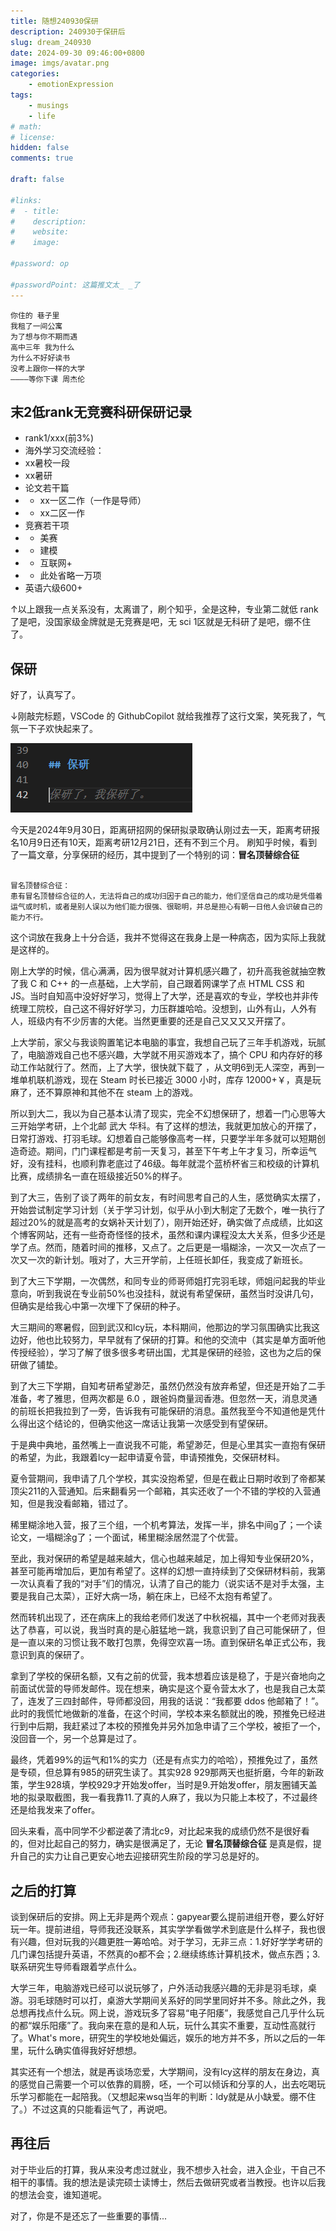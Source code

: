 ```yaml
---
title: 随想240930保研
description: 240930于保研后
slug: dream_240930
date: 2024-09-30 09:46:00+0800
image: imgs/avatar.png
categories:
    - emotionExpression
tags:
    - musings
    - life
# math: 
# license: 
hidden: false
comments: true

draft: false

#links:
#  - title: 
#    description: 
#    website: 
#    image: 

#password: op

#passwordPoint: 这篇推文太_ _了
---
```


```
你住的 巷子里
我租了一间公寓
为了想与你不期而遇
高中三年 我为什么
为什么不好好读书
没考上跟你一样的大学
————等你下课 周杰伦
```

## 末2低rank无竞赛科研保研记录

- rank1/xxx(前3%)
- 海外学习交流经验：
- xx暑校一段
- xx暑研
- 论文若干篇
- - xx一区二作（一作是导师）
- - xx二区一作
- 竞赛若干项
- - 美赛
- - 建模
- - 互联网+
- - 此处省略一万项
- 英语六级600+

↑以上跟我一点关系没有，太离谱了，刷个知乎，全是这种，专业第二就低 rank 了是吧，没国家级金牌就是无竞赛是吧，无 sci 1区就是无科研了是吧，绷不住了。

## 保研

好了，认真写了。

↓刚敲完标题，VSCode 的 GithubCopilot 就给我推荐了这行文案，笑死我了，气氛一下子欢快起来了。

![1](imgs/1.png)

今天是2024年9月30日，距离研招网的保研拟录取确认刚过去一天，距离考研报名10月9日还有10天，距离考研12月21日，还有不到三个月。
刷知乎时候，看到了一篇文章，分享保研的经历，其中提到了一个特别的词：**冒名顶替综合征**

```

冒名顶替综合征：
患有冒名顶替综合征的人，无法将自己的成功归因于自己的能力，他们坚信自己的成功是凭借着运气或时机，或者是别人误以为他们能力很强、很聪明，并总是担心有朝一日他人会识破自己的能力不行。

```

这个词放在我身上十分合适，我并不觉得这在我身上是一种病态，因为实际上我就是这样的。

刚上大学的时候，信心满满，因为很早就对计算机感兴趣了，初升高我爸就抽空教了我 C 和 C++ 的一点基础，上大学前，自己跟着网课学了点 HTML CSS 和 JS。当时自知高中没好好学习，觉得上了大学，还是喜欢的专业，学校也并非传统理工院校，自己这不得好好学习，力压群雄哈哈。没想到，山外有山，人外有人，班级内有不少厉害的大佬。当然更重要的还是自己又又又又开摆了。

上大学前，家父与我谈购置笔记本电脑的事宜，我想自己玩了三年手机游戏，玩腻了，电脑游戏自己也不感兴趣，大学就不用买游戏本了，搞个 CPU 和内存好的移动工作站就行了。然而，上了大学，很快就下载了 ，从文明6到无人深空，再到一堆单机联机游戏，现在 Steam 时长已接近 3000 小时，库存 12000+￥，真是玩麻了，还不算原神和其他不在 steam 上的游戏。

所以到大二，我以为自己基本认清了现实，完全不幻想保研了，想着一门心思等大三开始学考研，上个北邮 武大 华科。有了这样的想法，我就更加放心的开摆了，日常打游戏、打羽毛球。幻想着自己能够像高考一样，只要学半年多就可以短期创造奇迹。期间，门门课程都是考前一天复习，甚至下午考上午才复习，所幸运气好，没有挂科，也顺利靠老底过了46级。每年就混个蓝桥杯省三和校级的计算机比赛，成绩排名一直在班级接近50%的样子。

到了大三，告别了谈了两年的前女友，有时间思考自己的人生，感觉确实太摆了，开始尝试制定学习计划（关于学习计划，似乎从小到大制定了无数个，唯一执行了超过20%的就是高考的女娲补天计划了），刚开始还好，确实做了点成绩，比如这个博客网站，还有一些奇奇怪怪的技术，虽然和课内课程没太大关系，但多少还是学了点。然而，随着时间的推移，又点了。之后更是一塌糊涂，一次又一次点了一次又一次的新计划。哦对了，大三开学前，上任班长卸任，我变成了新班长。

到了大三下学期，一次偶然，和同专业的师哥师姐打完羽毛球，师姐问起我的毕业意向，听到我说在专业前50%也没挂科，就说有希望保研，虽然当时没讲几句，但确实是给我心中第一次埋下了保研的种子。

大三期间的寒暑假，回到武汉和lcy玩，本科期间，他那边的学习氛围确实比我这边好，他也比较努力，早早就有了保研的打算。和他的交流中（其实是单方面听他传授经验），学习了解了很多很多考研出国，尤其是保研的经验，这也为之后的保研做了铺垫。

到了大三下学期，自知考研希望渺茫，虽然仍然没有放弃希望，但还是开始了二手准备，考了雅思，但两次都是 6.0 ，跟爸妈商量润香港。但忽然一天，消息灵通的前班长把我拉到了一旁，告诉我有可能保研的消息。虽然我至今不知道他是凭什么得出这个结论的，但确实他这一席话让我第一次感受到有望保研。

于是典中典地，虽然嘴上一直说我不可能，希望渺茫，但是心里其实一直抱有保研的希望，为此，我跟着lcy一起申请夏令营，申请预推免，交保研材料。

夏令营期间，我申请了几个学校，其实没抱希望，但是在截止日期时收到了帝都某顶尖211的入营通知。后来翻看另一个邮箱，其实还收了一个不错的学校的入营通知，但是我没看邮箱，错过了。

稀里糊涂地入营，报了三个组，一个机考算法，发挥一半，排名中间g了；一个读论文，一塌糊涂g了；一个面试，稀里糊涂居然混了个优营。

至此，我对保研的希望是越来越大，信心也越来越足，加上得知专业保研20%，甚至可能再增加后，更加有希望了。这样的幻想一直持续到了交保研材料前，我第一次认真看了我的“对手”们的情况，认清了自己的能力（说实话不是对手太强，主要是我自己太菜），正好大病一场，躺在床上，已经不太抱有希望了。

然而转机出现了，还在病床上的我给老师们发送了中秋祝福，其中一个老师对我表达了恭喜，可以说，我当时真的是心脏猛地一跳，我意识到了自己可能保研了，但是一直以来的习惯让我不敢打包票，免得空欢喜一场。直到保研名单正式公布，我意识到真的保研了。

拿到了学校的保研名额，又有之前的优营，我本想着应该是稳了，于是兴奋地向之前面试优营的导师发邮件。现在想来，确实是这个夏令营太水了，也是我自己太菜了，连发了三四封邮件，导师都没回，用我的话说：“我都要 ddos 他邮箱了！”。此时的我慌忙地做新的准备，在这个时间，学校本来名额就出的晚，预推免已经进行到中后期，我赶紧过了本校的预推免并另外加急申请了三个学校，被拒了一个，没回音一个，另一个总算是过了。

最终，凭着99%的运气和1%的实力（还是有点实力的哈哈），预推免过了，虽然是专硕，但总算有985的研究生读了。其实928 929那两天也挺折磨，今年的新政策，学生928填，学校929才开始发offer，当时是9.开始发offer，朋友圈铺天盖地的拟录取截图，我一看我靠11.了真的人麻了，我以为只能上本校了，不过最终还是给我发来了offer。

回头来看，高中同学不少都逆袭了清北c9，对比起来我的成绩仍然不是很好看的，但对比起自己的努力，确实是很满足了，无论 **冒名顶替综合征** 是真是假，提升自己的实力让自己更安心地去迎接研究生阶段的学习总是好的。

## 之后的打算

谈到保研后的安排。网上无非是两个观点：gapyear要么提前进组开卷，要么好好玩一年。提前进组，导师我还没联系，其实学学看做学术到底是什么样子，我也很有兴趣，但对玩我的兴趣更胜一筹哈哈。对于学习，无非三点：1.好好学学考研的几门课包括提升英语，不然真的o都不会；2.继续练练计算机技术，做点东西；3.联系研究生导师看跟着学点什么。

大学三年，电脑游戏已经可以说玩够了，户外活动我感兴趣的无非是羽毛球，桌游。羽毛球随时可以打，桌游大学期间关系好的同学里同好并不多。除此之外，我总想再找点什么玩。网上说，游戏玩多了容易“电子阳痿”，我感觉自己几乎什么玩的都“娱乐阳痿”了。我向来在意的是和人玩，玩什么其实不重要，互动性高就行了。What's more，研究生的学校地处偏远，娱乐的地方并不多，所以之后的一年里，玩什么确实值得我好好想想。

其实还有一个想法，就是再谈场恋爱，大学期间，没有lcy这样的朋友在身边，真的感觉自己需要一个可以依靠的肩膀，呸，一个可以倾诉和分享的人，出去吃喝玩乐学习都能在一起陪我。（又想起来wsq当年的判断：ldy就是从小缺爱。绷不住了。）不过这真的只能看运气了，再说吧。

## 再往后

对于毕业后的打算，我从来没考虑过就业，我不想步入社会，进入企业，干自己不相干的事情。我的想法是读完硕士读博士，然后去做研究或者当教授。也许以后我的想法会变，谁知道呢。

对了，你是不是还忘了一些重要的事情...


